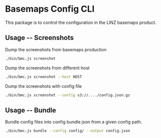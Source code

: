 # Basemaps Config CLI

This package is to control the configuration in the LINZ basemaps product.

## Usage -- Screenshots

Dump the screenshots from basemaps production

```bash
./bin/bmc.js screenshot
```

Dump the screenshots from different host

```bash
./bin/bmc.js screenshot --host HOST

```

Dump the screenshots with config file

```bash
./bin/bmc.js screenshot --config s3://..../config.json.gz

```

## Usage -- Bundle

Bundle config files into config bundle json from a given config path.

```bash
./bin/bmc.js bundle --config config/ --output config.json
```
